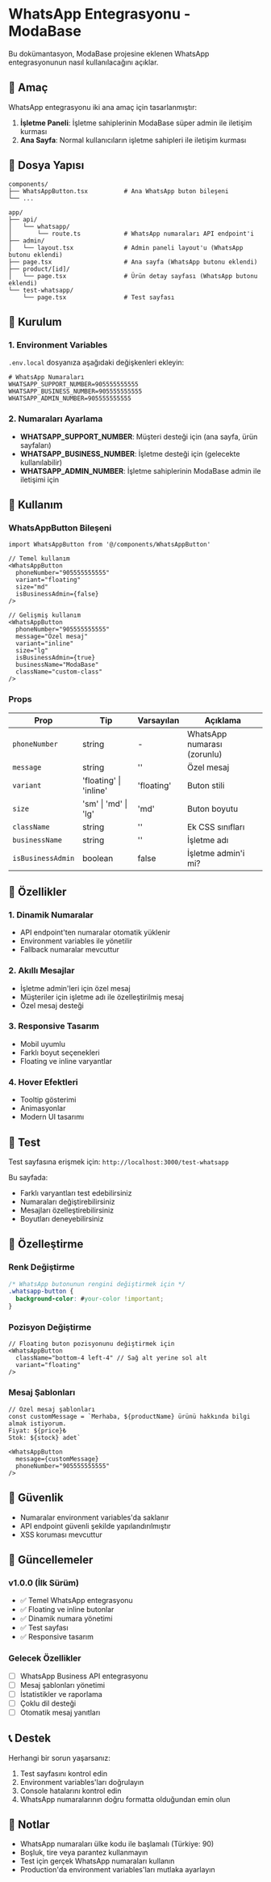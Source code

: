 # WhatsApp Entegrasyonu - ModaBase

Bu dokümantasyon, ModaBase projesine eklenen WhatsApp entegrasyonunun nasıl kullanılacağını açıklar.

## 🎯 Amaç

WhatsApp entegrasyonu iki ana amaç için tasarlanmıştır:

1. **İşletme Paneli**: İşletme sahiplerinin ModaBase süper admin ile iletişim kurması
2. **Ana Sayfa**: Normal kullanıcıların işletme sahipleri ile iletişim kurması

## 📁 Dosya Yapısı

```
components/
├── WhatsAppButton.tsx          # Ana WhatsApp buton bileşeni
└── ...

app/
├── api/
│   └── whatsapp/
│       └── route.ts            # WhatsApp numaraları API endpoint'i
├── admin/
│   └── layout.tsx              # Admin paneli layout'u (WhatsApp butonu eklendi)
├── page.tsx                    # Ana sayfa (WhatsApp butonu eklendi)
├── product/[id]/
│   └── page.tsx                # Ürün detay sayfası (WhatsApp butonu eklendi)
└── test-whatsapp/
    └── page.tsx                # Test sayfası
```

## 🚀 Kurulum

### 1. Environment Variables

`.env.local` dosyanıza aşağıdaki değişkenleri ekleyin:

```env
# WhatsApp Numaraları
WHATSAPP_SUPPORT_NUMBER=905555555555
WHATSAPP_BUSINESS_NUMBER=905555555555
WHATSAPP_ADMIN_NUMBER=905555555555
```

### 2. Numaraları Ayarlama

- **WHATSAPP_SUPPORT_NUMBER**: Müşteri desteği için (ana sayfa, ürün sayfaları)
- **WHATSAPP_BUSINESS_NUMBER**: İşletme desteği için (gelecekte kullanılabilir)
- **WHATSAPP_ADMIN_NUMBER**: İşletme sahiplerinin ModaBase admin ile iletişimi için

## 🎨 Kullanım

### WhatsAppButton Bileşeni

```tsx
import WhatsAppButton from '@/components/WhatsAppButton'

// Temel kullanım
<WhatsAppButton
  phoneNumber="905555555555"
  variant="floating"
  size="md"
  isBusinessAdmin={false}
/>

// Gelişmiş kullanım
<WhatsAppButton
  phoneNumber="905555555555"
  message="Özel mesaj"
  variant="inline"
  size="lg"
  isBusinessAdmin={true}
  businessName="ModaBase"
  className="custom-class"
/>
```

### Props

| Prop | Tip | Varsayılan | Açıklama |
|------|-----|------------|----------|
| `phoneNumber` | string | - | WhatsApp numarası (zorunlu) |
| `message` | string | '' | Özel mesaj |
| `variant` | 'floating' \| 'inline' | 'floating' | Buton stili |
| `size` | 'sm' \| 'md' \| 'lg' | 'md' | Buton boyutu |
| `className` | string | '' | Ek CSS sınıfları |
| `businessName` | string | '' | İşletme adı |
| `isBusinessAdmin` | boolean | false | İşletme admin'i mi? |

## 📱 Özellikler

### 1. Dinamik Numaralar
- API endpoint'ten numaralar otomatik yüklenir
- Environment variables ile yönetilir
- Fallback numaralar mevcuttur

### 2. Akıllı Mesajlar
- İşletme admin'leri için özel mesaj
- Müşteriler için işletme adı ile özelleştirilmiş mesaj
- Özel mesaj desteği

### 3. Responsive Tasarım
- Mobil uyumlu
- Farklı boyut seçenekleri
- Floating ve inline varyantlar

### 4. Hover Efektleri
- Tooltip gösterimi
- Animasyonlar
- Modern UI tasarımı

## 🧪 Test

Test sayfasına erişmek için: `http://localhost:3000/test-whatsapp`

Bu sayfada:
- Farklı varyantları test edebilirsiniz
- Numaraları değiştirebilirsiniz
- Mesajları özelleştirebilirsiniz
- Boyutları deneyebilirsiniz

## 🔧 Özelleştirme

### Renk Değiştirme

```css
/* WhatsApp butonunun rengini değiştirmek için */
.whatsapp-button {
  background-color: #your-color !important;
}
```

### Pozisyon Değiştirme

```tsx
// Floating buton pozisyonunu değiştirmek için
<WhatsAppButton
  className="bottom-4 left-4" // Sağ alt yerine sol alt
  variant="floating"
/>
```

### Mesaj Şablonları

```tsx
// Özel mesaj şablonları
const customMessage = `Merhaba, ${productName} ürünü hakkında bilgi almak istiyorum. 
Fiyat: ${price}₺
Stok: ${stock} adet`

<WhatsAppButton
  message={customMessage}
  phoneNumber="905555555555"
/>
```

## 🚨 Güvenlik

- Numaralar environment variables'da saklanır
- API endpoint güvenli şekilde yapılandırılmıştır
- XSS koruması mevcuttur

## 🔄 Güncellemeler

### v1.0.0 (İlk Sürüm)
- ✅ Temel WhatsApp entegrasyonu
- ✅ Floating ve inline butonlar
- ✅ Dinamik numara yönetimi
- ✅ Test sayfası
- ✅ Responsive tasarım

### Gelecek Özellikler
- [ ] WhatsApp Business API entegrasyonu
- [ ] Mesaj şablonları yönetimi
- [ ] İstatistikler ve raporlama
- [ ] Çoklu dil desteği
- [ ] Otomatik mesaj yanıtları

## 📞 Destek

Herhangi bir sorun yaşarsanız:
1. Test sayfasını kontrol edin
2. Environment variables'ları doğrulayın
3. Console hatalarını kontrol edin
4. WhatsApp numaralarının doğru formatta olduğundan emin olun

## 📝 Notlar

- WhatsApp numaraları ülke kodu ile başlamalı (Türkiye: 90)
- Boşluk, tire veya parantez kullanmayın
- Test için gerçek WhatsApp numaraları kullanın
- Production'da environment variables'ları mutlaka ayarlayın 